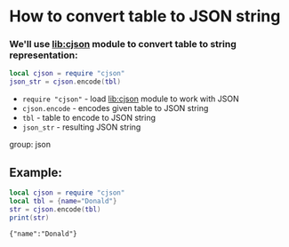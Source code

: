 # How to convert table to JSON string

### We'll use [lib:cjson](https://onelinerhub.com/lua/install-cjson-module-with-luarocks) module to convert table to string representation:

```lua
local cjson = require "cjson"
json_str = cjson.encode(tbl)
```

- `require "cjson"` - load [lib:cjson](https://onelinerhub.com/lua/install-cjson-module-with-luarocks) module to work with JSON
- `cjson.encode` - encodes given table to JSON string
- `tbl` - table to encode to JSON string
- `json_str` - resulting JSON string

group: json

## Example: 
```lua
local cjson = require "cjson"
local tbl = {name="Donald"}
str = cjson.encode(tbl)
print(str)
```
```
{"name":"Donald"}

```

